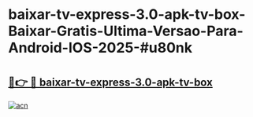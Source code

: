 # baixar-tv-express-3.0-apk-tv-box-Baixar-Gratis-Ultima-Versao-Para-Android-IOS-2025-#u80nk

# <h2><a href="https://ainizakaria.my?title=baixar-tv-express-3.0-apk-tv-box&ref=24M">🔗👉 🔴 baixar-tv-express-3.0-apk-tv-box</a></h2>

[![acn](https://github.com/user-attachments/assets/0f9c940e-d8b0-45ae-aac7-cd30a18b3e1c)](https://ainizakaria.my?title=baixar-tv-express-3.0-apk-tv-box&ref=24M)

